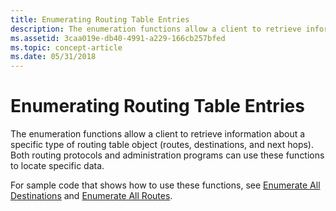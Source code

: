 ```yaml
---
title: Enumerating Routing Table Entries
description: The enumeration functions allow a client to retrieve information about a specific type of routing table object (routes, destinations, and next hops). Both routing protocols and administration programs can use these functions to locate specific data.
ms.assetid: 3caa019e-db40-4991-a229-166cb257bfed
ms.topic: concept-article
ms.date: 05/31/2018
---
```


# Enumerating Routing Table Entries

The enumeration functions allow a client to retrieve information about a specific type of routing table object (routes, destinations, and next hops). Both routing protocols and administration programs can use these functions to locate specific data.

For sample code that shows how to use these functions, see [Enumerate All Destinations](enumerate-all-destinations.md) and [Enumerate All Routes](enumerate-all-routes.md).

 

 




